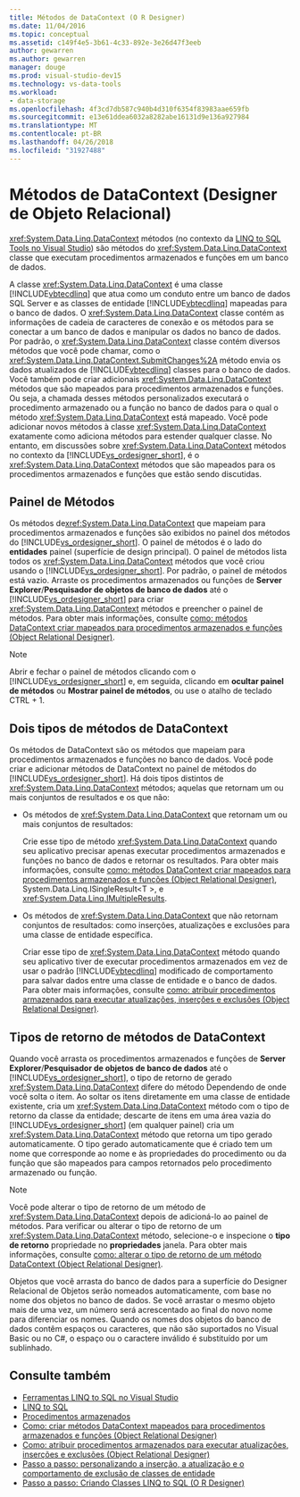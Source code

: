 ```yaml
---
title: Métodos de DataContext (O R Designer)
ms.date: 11/04/2016
ms.topic: conceptual
ms.assetid: c149f4e5-3b61-4c33-892e-3e26d47f3eeb
author: gewarren
ms.author: gewarren
manager: douge
ms.prod: visual-studio-dev15
ms.technology: vs-data-tools
ms.workload:
- data-storage
ms.openlocfilehash: 4f3cd7db587c940b4d310f6354f83983aae659fb
ms.sourcegitcommit: e13e61ddea6032a8282abe16131d9e136a927984
ms.translationtype: MT
ms.contentlocale: pt-BR
ms.lasthandoff: 04/26/2018
ms.locfileid: "31927488"
---
```

# <a name="datacontext-methods-or-designer"></a>Métodos de DataContext (Designer de Objeto Relacional)

<xref:System.Data.Linq.DataContext> métodos (no contexto da [LINQ to SQL Tools no Visual Studio](../data-tools/linq-to-sql-tools-in-visual-studio2.md)) são métodos do <xref:System.Data.Linq.DataContext> classe que executam procedimentos armazenados e funções em um banco de dados.

A classe <xref:System.Data.Linq.DataContext> é uma classe [!INCLUDE[vbtecdlinq](../data-tools/includes/vbtecdlinq_md.md)] que atua como um conduto entre um banco de dados SQL Server e as classes de entidade [!INCLUDE[vbtecdlinq](../data-tools/includes/vbtecdlinq_md.md)] mapeadas para o banco de dados. O <xref:System.Data.Linq.DataContext> classe contém as informações de cadeia de caracteres de conexão e os métodos para se conectar a um banco de dados e manipular os dados no banco de dados. Por padrão, o <xref:System.Data.Linq.DataContext> classe contém diversos métodos que você pode chamar, como o <xref:System.Data.Linq.DataContext.SubmitChanges%2A> método envia os dados atualizados de [!INCLUDE[vbtecdlinq](../data-tools/includes/vbtecdlinq_md.md)] classes para o banco de dados. Você também pode criar adicionais <xref:System.Data.Linq.DataContext> métodos que são mapeados para procedimentos armazenados e funções. Ou seja, a chamada desses métodos personalizados executará o procedimento armazenado ou a função no banco de dados para o qual o método <xref:System.Data.Linq.DataContext> está mapeado. Você pode adicionar novos métodos à classe <xref:System.Data.Linq.DataContext> exatamente como adiciona métodos para estender qualquer classe. No entanto, em discussões sobre <xref:System.Data.Linq.DataContext> métodos no contexto da [!INCLUDE[vs_ordesigner_short](../data-tools/includes/vs_ordesigner_short_md.md)], é o <xref:System.Data.Linq.DataContext> métodos que são mapeados para os procedimentos armazenados e funções que estão sendo discutidas.

## <a name="methods-pane"></a>Painel de Métodos

Os métodos de<xref:System.Data.Linq.DataContext> que mapeiam para procedimentos armazenados e funções são exibidos no painel dos métodos do [!INCLUDE[vs_ordesigner_short](../data-tools/includes/vs_ordesigner_short_md.md)]. O painel de métodos é o lado do **entidades** painel (superfície de design principal). O painel de métodos lista todos os <xref:System.Data.Linq.DataContext> métodos que você criou usando o [!INCLUDE[vs_ordesigner_short](../data-tools/includes/vs_ordesigner_short_md.md)]. Por padrão, o painel de métodos está vazio. Arraste os procedimentos armazenados ou funções de **Server Explorer**/**Pesquisador de objetos de banco de dados** até o [!INCLUDE[vs_ordesigner_short](../data-tools/includes/vs_ordesigner_short_md.md)] para criar <xref:System.Data.Linq.DataContext> métodos e preencher o painel de métodos. Para obter mais informações, consulte [como: métodos DataContext criar mapeados para procedimentos armazenados e funções (Object Relational Designer)](../data-tools/how-to-create-datacontext-methods-mapped-to-stored-procedures-and-functions-o-r-designer.md).

> [!NOTE]
> Abrir e fechar o painel de métodos clicando com o [!INCLUDE[vs_ordesigner_short](../data-tools/includes/vs_ordesigner_short_md.md)] e, em seguida, clicando em **ocultar painel de métodos** ou **Mostrar painel de métodos**, ou use o atalho de teclado CTRL + 1.

## <a name="two-types-of-datacontext-methods"></a>Dois tipos de métodos de DataContext

Os métodos de DataContext são os métodos que mapeiam para procedimentos armazenados e funções no banco de dados. Você pode criar e adicionar métodos de DataContext no painel de métodos do [!INCLUDE[vs_ordesigner_short](../data-tools/includes/vs_ordesigner_short_md.md)]. Há dois tipos distintos de <xref:System.Data.Linq.DataContext> métodos; aquelas que retornam um ou mais conjuntos de resultados e os que não:

-   Os métodos de <xref:System.Data.Linq.DataContext> que retornam um ou mais conjuntos de resultados:

     Crie esse tipo de método <xref:System.Data.Linq.DataContext> quando seu aplicativo precisar apenas executar procedimentos armazenados e funções no banco de dados e retornar os resultados. Para obter mais informações, consulte [como: métodos DataContext criar mapeados para procedimentos armazenados e funções (Object Relational Designer)](../data-tools/how-to-create-datacontext-methods-mapped-to-stored-procedures-and-functions-o-r-designer.md), System.Data.Linq.ISingleResult\<T >, e <xref:System.Data.Linq.IMultipleResults>.

-   Os métodos de <xref:System.Data.Linq.DataContext> que não retornam conjuntos de resultados: como inserções, atualizações e exclusões para uma classe de entidade específica.

     Criar esse tipo de <xref:System.Data.Linq.DataContext> método quando seu aplicativo tiver de executar procedimentos armazenados em vez de usar o padrão [!INCLUDE[vbtecdlinq](../data-tools/includes/vbtecdlinq_md.md)] modificado de comportamento para salvar dados entre uma classe de entidade e o banco de dados. Para obter mais informações, consulte [como: atribuir procedimentos armazenados para executar atualizações, inserções e exclusões (Object Relational Designer)](../data-tools/how-to-assign-stored-procedures-to-perform-updates-inserts-and-deletes-o-r-designer.md).

## <a name="return-types-of-datacontext-methods"></a>Tipos de retorno de métodos de DataContext

Quando você arrasta os procedimentos armazenados e funções de **Server Explorer**/**Pesquisador de objetos de banco de dados** até o [!INCLUDE[vs_ordesigner_short](../data-tools/includes/vs_ordesigner_short_md.md)], o tipo de retorno de gerado <xref:System.Data.Linq.DataContext> difere do método Dependendo de onde você solta o item. Ao soltar os itens diretamente em uma classe de entidade existente, cria um <xref:System.Data.Linq.DataContext> método com o tipo de retorno da classe da entidade; descarte de itens em uma área vazia do [!INCLUDE[vs_ordesigner_short](../data-tools/includes/vs_ordesigner_short_md.md)] (em qualquer painel) cria um <xref:System.Data.Linq.DataContext> método que retorna um tipo gerado automaticamente. O tipo gerado automaticamente que é criado tem um nome que corresponde ao nome e às propriedades do procedimento ou da função que são mapeados para campos retornados pelo procedimento armazenado ou função.

> [!NOTE]
> Você pode alterar o tipo de retorno de um método de <xref:System.Data.Linq.DataContext> depois de adicioná-lo ao painel de métodos. Para verificar ou alterar o tipo de retorno de um <xref:System.Data.Linq.DataContext> método, selecione-o e inspecione o **tipo de retorno** propriedade no **propriedades** janela. Para obter mais informações, consulte [como: alterar o tipo de retorno de um método DataContext (Object Relational Designer)](../data-tools/how-to-change-the-return-type-of-a-datacontext-method-o-r-designer.md).

Objetos que você arrasta do banco de dados para a superfície do Designer Relacional de Objetos serão nomeados automaticamente, com base no nome dos objetos no banco de dados. Se você arrastar o mesmo objeto mais de uma vez, um número será acrescentado ao final do novo nome para diferenciar os nomes. Quando os nomes dos objetos do banco de dados contêm espaços ou caracteres, que não são suportados no Visual Basic ou no C#, o espaço ou o caractere inválido é substituído por um sublinhado.

## <a name="see-also"></a>Consulte também

- [Ferramentas LINQ to SQL no Visual Studio](../data-tools/linq-to-sql-tools-in-visual-studio2.md)
- [LINQ to SQL](/dotnet/framework/data/adonet/sql/linq/index)
- [Procedimentos armazenados](/dotnet/framework/data/adonet/sql/linq/stored-procedures)
- [Como: criar métodos DataContext mapeados para procedimentos armazenados e funções (Object Relational Designer)](../data-tools/how-to-create-datacontext-methods-mapped-to-stored-procedures-and-functions-o-r-designer.md)
- [Como: atribuir procedimentos armazenados para executar atualizações, inserções e exclusões (Object Relational Designer)](../data-tools/how-to-assign-stored-procedures-to-perform-updates-inserts-and-deletes-o-r-designer.md)
- [Passo a passo: personalizando a inserção, a atualização e o comportamento de exclusão de classes de entidade](../data-tools/walkthrough-customizing-the-insert-update-and-delete-behavior-of-entity-classes.md)
- [Passo a passo: Criando Classes LINQ to SQL (O R Designer)](how-to-create-linq-to-sql-classes-mapped-to-tables-and-views-o-r-designer.md)